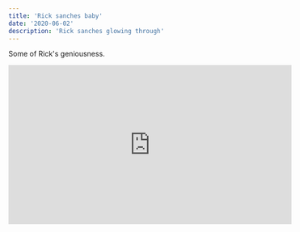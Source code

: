 ```yaml
---
title: 'Rick sanches baby'
date: '2020-06-02'
description: 'Rick sanches glowing through'
---
```


Some of Rick's geniousness.

<iframe width="560" height="315" src="https://www.youtube.com/embed/s_1lP4CBKOg" frameborder="0" allow="accelerometer; autoplay; encrypted-media; gyroscope; picture-in-picture" allowfullscreen></iframe>

